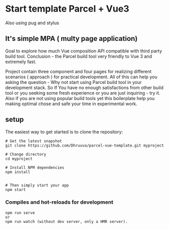 
#  Start  template Parcel + Vue3
Also using pug and stylus

##  It's simple MPA ( multy page application)
Goal to explore how much Vue composition API compatible with third party build tool.
Conclusion - the Parcel build tool very friendly to Vue 3 and  extremely fast.

Project contain three component and four pages for realizing different scenarios ( approach )  for practical development. All of this can help you asking the question - Why not  start using Parcel build tool in your development stack. So If You have no enough satisfactions from other build tool or you seeking some fresh experience  or you are  just inquiring - try it. Also if you are not using popular build tools yet this boilerplate help you making optimal  chose and safe your time in experimental work.  

## setup
The easiest way to get started is to clone the repository:
```
# Get the latest snapshot
git clone https://github.com/Dhruuva/parcel-vue-template.git myproject

# Change directory
cd myproject

# Install NPM dependencies
npm install


# Then simply start your app
npm start

```

### Compiles and hot-reloads for development
```
npm run serve
or
npm run watch (without dev server, only a HMR server).

```
